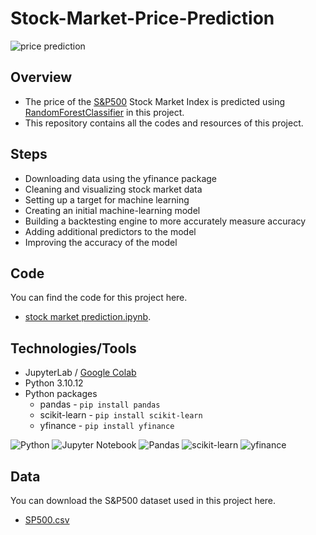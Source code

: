 # Stock-Market-Price-Prediction

![price prediction](https://github.com/LasithaAmarasinghe/Stock-Market-Price-Prediction/assets/106037441/66fe4a0f-77ea-4ea6-8abe-03c291050c4f)


## Overview

* The price of the [S&P500](https://www.investing.com/indices/us-spx-500) Stock Market Index is predicted using [RandomForestClassifier](https://scikit-learn.org/stable/modules/generated/sklearn.ensemble.RandomForestClassifier.html) in this project.
* This repository contains all the codes and resources of this project.

## Steps

* Downloading data using the yfinance package
* Cleaning and visualizing stock market data
* Setting up a target for machine learning
* Creating an initial machine-learning model 
* Building a backtesting engine to more accurately measure accuracy
* Adding additional predictors to the model
* Improving the accuracy of the model

## Code

You can find the code for this project here.
* [stock market prediction.ipynb](https://github.com/Sahanmin/Stock-Market-Price-Prediction/blob/main/stock%20market%20prediction.ipynb).

## Technologies/Tools

* JupyterLab / [Google Colab](https://colab.research.google.com/)
* Python 3.10.12
* Python packages
    * pandas - `pip install pandas`
    *  scikit-learn - `pip install scikit-learn`
    * yfinance - `pip install yfinance`

![Python](https://img.shields.io/badge/python-3670A0?logo=python&logoColor=FFFF00)
![Jupyter Notebook](https://img.shields.io/badge/jupyter-%23FA0F00.svg?logo=jupyter&logoColor=white)
![Pandas](https://img.shields.io/badge/pandas_-%20green?logo=pandas)
![scikit-learn](https://img.shields.io/badge/scikit--learn-F7931E?logo=scikit-learn&logoColor=FFFFFF)
![yfinance](https://img.shields.io/badge/yfinance_-%20blue)

## Data

You can download the S&P500 dataset used in this project here.
* [SP500.csv](https://github.com/LasithaAmarasinghe/Stock-Market-Price-Prediction/blob/main/sp500.csv)

